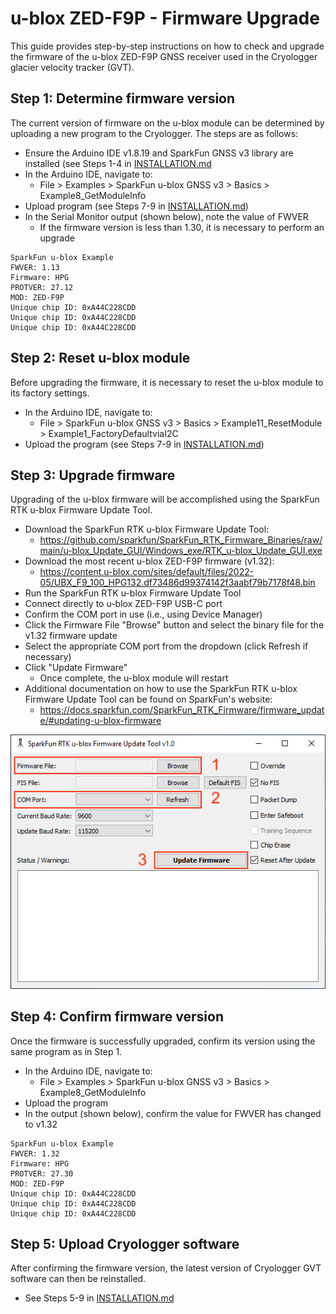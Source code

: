 # u-blox ZED-F9P - Firmware Upgrade
This guide provides step-by-step instructions on how to check and upgrade the firmware of the u-blox ZED-F9P GNSS receiver used in the Cryologger glacier velocity tracker (GVT).

## Step 1: Determine firmware version
The current version of firmware on the u-blox module can be determined by uploading a new program to the Cryologger. The steps are as follows:
* Ensure the Arduino IDE v1.8.19 and SparkFun GNSS v3 library are installed (see Steps 1-4 in [INSTALLATION.md](/Documentation/INSTALLATION.md)
* In the Arduino IDE, navigate to:
  * File > Examples > SparkFun u-blox GNSS v3 > Basics > Example8_GetModuleInfo
* Upload program (see Steps 7-9 in [INSTALLATION.md](/Documentation/INSTALLATION.md))
* In the Serial Monitor output (shown below), note the value of FWVER
  * If the firmware version is less than 1.30, it is necessary to perform an upgrade
```
SparkFun u-blox Example
FWVER: 1.13
Firmware: HPG
PROTVER: 27.12
MOD: ZED-F9P
Unique chip ID: 0xA44C228CDD
Unique chip ID: 0xA44C228CDD
Unique chip ID: 0xA44C228CDD
```

## Step 2: Reset u-blox module
Before upgrading the firmware, it is necessary to reset the u-blox module to its factory settings.
* In the Arduino IDE, navigate to:
  * File > SparkFun u-blox GNSS v3 > Basics > Example11_ResetModule > Example1_FactoryDefaultviaI2C
* Upload the program (see Steps 7-9 in [INSTALLATION.md](/Documentation/INSTALLATION.md))

## Step 3: Upgrade firmware
Upgrading of the u-blox firmware will be accomplished using the SparkFun RTK u-blox Firmware Update Tool.
* Download the SparkFun RTK u-blox Firmware Update Tool:
  * https://github.com/sparkfun/SparkFun_RTK_Firmware_Binaries/raw/main/u-blox_Update_GUI/Windows_exe/RTK_u-blox_Update_GUI.exe
* Download the most recent u-blox ZED-F9P firmware (v1.32):
  * https://content.u-blox.com/sites/default/files/2022-05/UBX_F9_100_HPG132.df73486d99374142f3aabf79b7178f48.bin
* Run the SparkFun RTK u-blox Firmware Update Tool
* Connect directly to u-blox ZED-F9P USB-C port 
* Confirm the COM port in use (i.e., using Device Manager)
* Click the Firmware File "Browse" button and select the binary file for the v1.32 firmware update
* Select the appropriate COM port from the dropdown (click Refresh if necessary)
* Click "Update Firmware"
  * Once complete, the u-blox module will restart
* Additional documentation on how to use the SparkFun RTK u-blox Firmware Update Tool can be found on SparkFun's website:
  * https://docs.sparkfun.com/SparkFun_RTK_Firmware/firmware_update/#updating-u-blox-firmware

![image](/Images/sparkfun-rtk-update-tool.png)

## Step 4: Confirm firmware version
Once the firmware is successfully upgraded, confirm its version using the same program as in Step 1.
* In the Arduino IDE, navigate to:
  * File > Examples > SparkFun u-blox GNSS v3 > Basics > Example8_GetModuleInfo
* Upload the program
* In the output (shown below), confirm the value for FWVER has changed to v1.32
```
SparkFun u-blox Example
FWVER: 1.32
Firmware: HPG
PROTVER: 27.30
MOD: ZED-F9P
Unique chip ID: 0xA44C228CDD
Unique chip ID: 0xA44C228CDD
Unique chip ID: 0xA44C228CDD
```
## Step 5: Upload Cryologger software
After confirming the firmware version, the latest version of Cryologger GVT software can then be reinstalled.
* See Steps 5-9 in [INSTALLATION.md](/Documentation/INSTALLATION.md)
